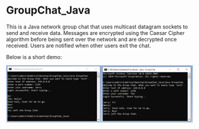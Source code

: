 # GroupChat_Java

This is a Java network group chat that uses multicast datagram sockets to send and receive data. 
Messages are encrypted using the Caesar Cipher algorithm before being sent over the network and are decrypted once received. 
Users are notified when other users exit the chat.

Below is a short demo:

![Chat Demo](https://raw.githubusercontent.com/Ambrose-M/GroupChat_Java/master/GroupChat/ChatDemo.PNG)
